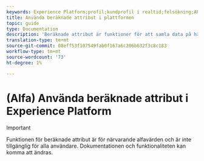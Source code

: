 ```yaml
---
keywords: Experience Platform;profil;kundprofil i realtid;felsökning;API
title: Använda beräknade attribut i plattformen
topic: guide
type: Documentation
description: 'Beräknade attribut är funktioner för att samla data på händelsenivå i profilnivåattribut. Funktionerna beräknas automatiskt så att de kan användas för segmentering, aktivering och personalisering. '
translation-type: tm+mt
source-git-commit: 08eff53f107549fab0f167a6c206b632f3c8c183
workflow-type: tm+mt
source-wordcount: '73'
ht-degree: 1%

---
```



# (Alfa) Använda beräknade attribut i Experience Platform

>[!IMPORTANT]
>
>Funktionen för beräknade attribut är för närvarande alfavärden och är inte tillgänglig för alla användare. Dokumentationen och funktionaliteten kan komma att ändras.